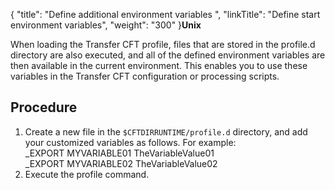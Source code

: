 {
    "title": "Define additional environment variables ",
    "linkTitle": "Define start environment variables",
    "weight": "300"
}****Unix****

When loading the Transfer CFT profile, files that are stored in the profile.d directory are also executed, and all of the defined environment variables are then available in the current environment. This enables you to use these variables in the Transfer CFT configuration or processing scripts.

Procedure
---------

1. Create a new file in the `$CFTDIRRUNTIME/profile.d` directory, and add your customized variables as follows. For example:  
    _EXPORT MYVARIABLE01 TheVariableValue01  
    _EXPORT MYVARIABLE02 TheVariableValue02
1. Execute the profile command.
